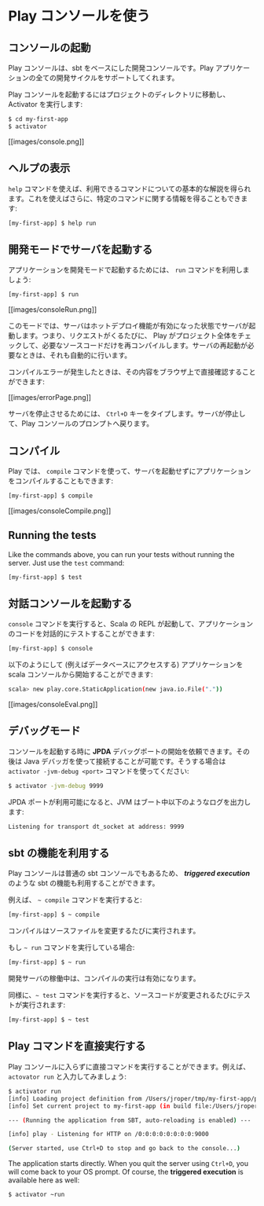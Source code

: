 <!--- Copyright (C) 2009-2015 Typesafe Inc. <http://www.typesafe.com> -->
<!--
# Using the Play console
-->
# Play コンソールを使う

<!--
## Launching the console
-->
## コンソールの起動

<!--
The Play console is a development console based on sbt that allows you to manage a Play application’s complete development cycle.
-->
Play コンソールは、sbt をベースにした開発コンソールです。Play アプリケーションの全ての開発サイクルをサポートしてくれます。

<!--
To launch the Play console, change to the directory of your project, and run Activator:
-->
Play コンソールを起動するにはプロジェクトのディレクトリに移動し、Activator を実行します:

```bash
$ cd my-first-app
$ activator
```

[[images/console.png]]

<!--
## Getting help
-->
## ヘルプの表示

<!--
Use the `help` command to get basic help about the available commands.  You can also use this with a specific command to get information about that command:
-->
`help` コマンドを使えば、利用できるコマンドについての基本的な解説を得られます。これを使えばさらに、特定のコマンドに関する情報を得ることもできます:

```bash
[my-first-app] $ help run
```

<!--
## Running the server in development mode
-->
## 開発モードでサーバを起動する

<!--
To run the current application in development mode, use the `run` command:
-->
アプリケーションを開発モードで起動するためには、 `run` コマンドを利用しましょう:

```bash
[my-first-app] $ run
```

[[images/consoleRun.png]]

<!--
In this mode, the server will be launched with the auto-reload feature enabled, meaning that for each request Play will check your project and recompile required sources. If needed the application will restart automatically.
-->
このモードでは、サーバはホットデプロイ機能が有効になった状態でサーバが起動します。つまり、リクエストがくるたびに、 Play がプロジェクト全体をチェックして、必要なソースコードだけを再コンパイルします。サーバの再起動が必要なときは、それも自動的に行います。

<!--
If there are any compilation errors you will see the result of the compilation directly in your browser:
-->
コンパイルエラーが発生したときは、その内容をブラウザ上で直接確認することができます:

[[images/errorPage.png]]

<!--
To stop the server, type `Crtl+D` key, and you will be returned to the Play console prompt.
-->
サーバを停止させるためには、 `Ctrl+D` キーをタイプします。サーバが停止して、Play コンソールのプロンプトへ戻ります。

<!--
## Compiling
-->
## コンパイル

<!--
In Play you can also compile your application without running the server. Just use the `compile` command:
-->
Play では、 `compile` コマンドを使って、サーバを起動せずにアプリケーションをコンパイルすることもできます:

```bash
[my-first-app] $ compile
```

[[images/consoleCompile.png]]

## Running the tests

Like the commands above, you can run your tests without running the server. Just use the `test` command:

```bash
[my-first-app] $ test
```

<!--
## Launch the interactive console
-->
## 対話コンソールを起動する

<!--
Type `console` to enter the interactive Scala console, which allows you to test your code interactively:
-->
`console` コマンドを実行すると、Scala の REPL が起動して、アプリケーションのコードを対話的にテストすることができます:


```bash
[my-first-app] $ console
```

<!--
To start application inside scala console (e.g. to access database):
-->
以下のようにして (例えばデータベースにアクセスする) アプリケーションを scala コンソールから開始することができます:

```bash
scala> new play.core.StaticApplication(new java.io.File("."))
```

[[images/consoleEval.png]] 

<!--
## Debugging
-->
## デバッグモード

<!--
You can ask Play to start a **JPDA** debug port when starting the console. You can then connect using Java debugger. Use the `activator -jvm-debug <port>` command to do that:
-->
コンソールを起動する時に **JPDA** デバッグポートの開始を依頼できます。その後は Java デバッガを使って接続することが可能です。そうする場合は `activator -jvm-debug <port>` コマンドを使ってください:

```bash
$ activator -jvm-debug 9999
```

<!--
When a JPDA port is available, the JVM will log this line during boot:
-->
JPDA ポートが利用可能になると、JVM はブート中以下のようなログを出力します:

```bash
Listening for transport dt_socket at address: 9999
```

<!--
## Using sbt features
-->
## sbt の機能を利用する

<!--
The Play console is just a normal sbt console, so you can use sbt features such as **triggered execution**. 
-->
Play コンソールは普通の sbt コンソールでもあるため、 ***triggered execution*** のような sbt の機能も利用することができます。

<!--
For example, using `~ compile`:
-->
例えば、 `~ compile` コマンドを実行すると:

```bash
[my-first-app] $ ~ compile
```

<!--
The compilation will be triggered each time you change a source file.
-->
コンパイルはソースファイルを変更するたびに実行されます。

<!--
If you are using `~ run`:
-->
もし `~ run` コマンドを実行している場合:

```bash
[my-first-app] $ ~ run
```

<!--
The triggered compilation will be enabled while a development server is running.
-->
開発サーバの稼働中は、コンパイルの実行は有効になります。

<!--
You can also do the same for `~ test`, to continuously test your project each time you modify a source file:
-->
同様に、`~ test` コマンドを実行すると、ソースコードが変更されるたびにテストが実行されます:

```bash
[my-first-app] $ ~ test
```

<!--
## Using the play commands directly
-->
## Play コマンドを直接実行する

<!--
You can also run commands directly without entering the Play console. For example, enter `activator run`:
-->
Play コンソールに入らずに直接コマンドを実行することができます。例えば、 `actovator run` と入力してみましょう:

```bash
$ activator run
[info] Loading project definition from /Users/jroper/tmp/my-first-app/project
[info] Set current project to my-first-app (in build file:/Users/jroper/tmp/my-first-app/)

--- (Running the application from SBT, auto-reloading is enabled) ---

[info] play - Listening for HTTP on /0:0:0:0:0:0:0:0:9000

(Server started, use Ctrl+D to stop and go back to the console...)
```

The application starts directly. When you quit the server using `Ctrl+D`, you will come back to your OS prompt. Of course, the **triggered execution** is available here as well:

```bash
$ activator ~run
```
